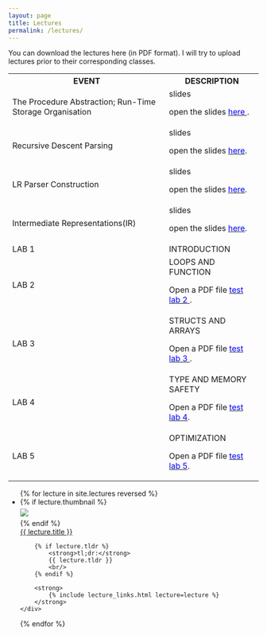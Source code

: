 ```yaml
---
layout: page
title: Lectures
permalink: /lectures/
---
```


You can download the lectures here (in PDF format). I will try to upload lectures prior to their corresponding classes.


<table>
  <tr>
    <th>EVENT</th>
    <th>DESCRIPTION</th>
  </tr>
  <tr>
    <td>The Procedure Abstraction; Run-Time Storage Organisation</td>
    <td> slides<p>open the slides <a href="/compilers/static_files/materials/lec/Subprgm-RuntimeOrg.pdf"><font color="blue">here 
    </font></a>.</p></td>
  </tr>
  <tr>
    <td>Recursive Descent Parsing</td>
    <td> slides<p>open the slides <a href="/compilers/static_files/materials/lec/parsing1.pdf"><font color="blue">here</font></a>.</p></td>
  </tr>
  <tr>
    <td>LR Parser Construction</td>
    <td> slides<p>open the slides <a href="/compilers/static_files/materials/lec/LR.pdf"><font color="blue">here</font></a>.</p></td>
  </tr>
  <tr>
    <td>Intermediate Representations(IR)</td>
    <td> slides<p>open the slides <a href="/compilers/static_files/materials/lec/IR.pdf"><font color="blue">here</font></a>.</p></td>
  </tr>

  <tr>
    <td>LAB 1</td>
    <td>INTRODUCTION</td>
  </tr>
  <tr>
    <td>LAB 2</td>
    <td> LOOPS AND FUNCTION  <p>Open a PDF file <a href="/compilers/static_files/materials/lab/lab2.pdf"><font color="blue">test lab 2 </font></a>.</p></td>
  </tr>

  <tr>
    <td>LAB 3</td>
    <td>STRUCTS AND ARRAYS   <p>Open a PDF file <a href="/compilers/static_files/materials/lab/lab3.pdf"><font color="blue">test lab 3 </font></a>.</p></td>
  </tr>
  <tr>
    <td>LAB 4</td>
    <td>TYPE AND MEMORY SAFETY  <p>Open a PDF file <a href="/compilers/static_files/materials/lab/lab4.pdf"><font color="blue">test lab 4</font></a>.</p></td>
  </tr>
  <tr>
    <td>LAB 5</td>
    <td>OPTIMIZATION    <p>Open a PDF file <a href="/compilers/static_files/materials/lab/lab5.pdf"><font color="blue">test lab 5</font></a>.</p></td>
  </tr>
</table>











<ul id="archive">
{% for lecture in site.lectures reversed %}
<li class="archiveposturl" style="background: transparent">
<div class="lecture-container">
    {% if lecture.thumbnail %}
    <div class="thumbnail">
      <div class="center-cropped" style="margin-top:5px;margin-bottom:5px;background-image: url('{{ lecture.thumbnail | prepend: site.baseurl }}');">
        <img src="{{ lecture.thumbnail | prepend: site.baseurl }}"/>
      </div>
    </div>
    {% endif %}
    <div class="content">
        <span><a href="
            {% if lecture.slides contains '://' %}
              {{ lecture.slides }} 
            {% else %}
              {{ lecture.slides | prepend: site.baseurl }} 
            {% endif %}">{{ lecture.title }}</a>
        </span><br>

        {% if lecture.tldr %}
            <strong>tl;dr:</strong> 
            {{ lecture.tldr }}
            <br/>
        {% endif %}

        <strong>
            {% include lecture_links.html lecture=lecture %}
        </strong>
    </div>
</div>
</li>
{% endfor %}
</ul>